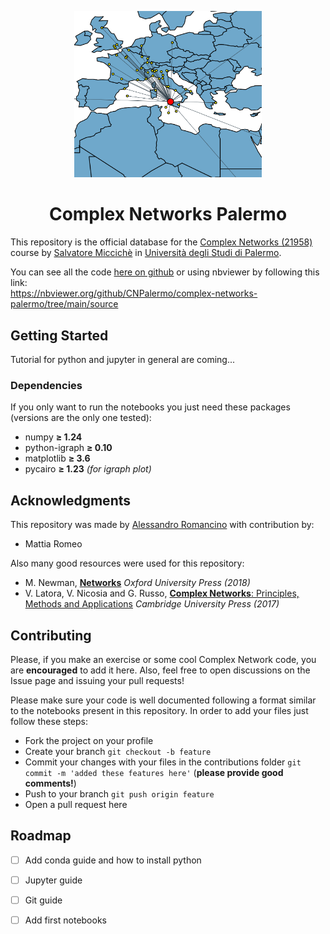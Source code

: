 <p align="center">
  <img src="source/images/cnpa_logo.png" width=300/>
  <h1 align="center">Complex Networks Palermo</h1>
</p>

This repository is the official database for the [Complex Networks (21958)](https://www.unipa.it/persone/docenti/m/salvatore.micciche/?pagina=insegnamento&idInsegnamento=155641&idCattedra=149802) course by [Salvatore Miccichè](https://www.unipa.it/persone/docenti/m/salvatore.micciche/) in [Università degli Studi di Palermo](https://www.unipa.it/).

You can see all the code [here on github](source/) or using nbviewer by following this link: \
https://nbviewer.org/github/CNPalermo/complex-networks-palermo/tree/main/source

## Getting Started

Tutorial for python and jupyter in general are coming...

### Dependencies

If you only want to run the notebooks you just need these packages (versions are the only one tested):
- numpy **≥ 1.24**
- python-igraph **≥ 0.10**
- matplotlib **≥ 3.6**
- pycairo **≥ 1.23** _(for igraph plot)_

## Acknowledgments

This repository was made by [Alessandro Romancino](https://github.com/alex180500) with contribution by:
- Mattia Romeo

Also many good resources were used for this repository:
- M. Newman, [**Networks**](https://doi.org/10.1093/oso/9780198805090.001.0001) _Oxford University Press (2018)_
- V. Latora, V. Nicosia and G. Russo, [**Complex Networks**: Principles, Methods and Applications](https://doi.org/10.1017/9781316216002) _Cambridge University Press (2017)_

## Contributing

Please, if you make an exercise or some cool Complex Network code, you are **encouraged** to add it here. Also, feel free to open discussions on the Issue page and issuing your pull requests!

Please make sure your code is well documented following a format similar to the notebooks present in this repository. In order to add your files just follow these steps:

- Fork the project on your profile
- Create your branch `git checkout -b feature`
- Commit your changes with your files in the contributions folder `git commit -m 'added these features here'` (**please provide good comments!**)
- Push to your branch `git push origin feature`
- Open a pull request here

## Roadmap

- [ ] Add conda guide and how to install python
- [ ] Jupyter guide
- [ ] Git guide
- [ ] Add first notebooks





